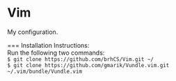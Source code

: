 Vim
===
My configuration.

===
Installation Instructions:  
Run the following two commands:  
`$ git clone https://github.com/brhCS/Vim.git ~/`  
`$ git clone https://github.com/gmarik/Vundle.vim.git ~/.vim/bundle/Vundle.vim`  
